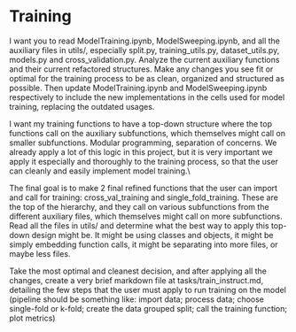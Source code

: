 # Training

I want you to read ModelTraining.ipynb, ModelSweeping.ipynb, and all the auxiliary files in utils/, especially split.py, training_utils.py, dataset_utils.py, models.py and cross_validation.py. Analyze the current auxiliary functions and their current refactored structures. Make any changes you see fit or optimal for the training process to be as clean, organized and structured as possible. Then update ModelTraining.ipynb and ModelSweeping.ipynb respectively to include the new implementations in the cells used for model training, replacing the outdated usages.

I want my training functions to have a top-down structure where the top functions call on the auxiliary subfunctions, which themselves might call on smaller subfunctions. Modular programming, separation of concerns. We already apply a lot of this logic in this project, but it is very important we apply it especially and thoroughly to the training process, so that the user can cleanly and easily implement model training.\

The final goal is to make 2 final refined functions that the user can import and call for training: cross_val_training and single_fold_training. These are the top of the hierarchy, and they call on various subfunctions from the different auxiliary files, which themselves might call on more subfunctions. Read all the files in utils/ and determine what the best way to apply this top-down design might be. It might be using classes and objects, it might be simply embedding function calls, it might be separating into more files, or maybe less files.

Take the most optimal and cleanest decision, and after applying all the changes, create a very brief markdown file at tasks/train_instruct.md, detailing the few steps that the user must apply to run training on the model (pipeline should be something like: import data; process data; choose single-fold or k-fold; create the data grouped split; call the training function; plot metrics)
